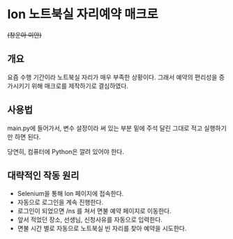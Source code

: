 # Ion 노트북실 자리예약 매크로
~~(창운아 미안)~~
## 개요
요즘 수행 기간이라 노트북실 자리가 매우 부족한 상황이다. 그래서 예약의 편리성을 증가시키기 위해 매크로를 제작하기로 결심하였다.

## 사용법
main.py에 들어가서, 변수 설정이라 써 있는 부분 밑에 주석 달린 그대로 적고 실행하기만 하면 된다.

당연히, 컴퓨터에 Python은 깔려 있어야 한다.

## 대략적인 작동 원리
- Selenium을 통해 Ion 페이지에 접속한다.
- 자동으로 로그인을 계속 진행한다.
- 로그인이 되었으면 /ns 를 쳐서 면불 예약 페이지로 이동한다.
- 앞서 적었던 장소, 선생님, 신청사유를 자동으로 입력한다.
- 면불 시간 별로 자동으로 노트북실 빈 자리를 찾아 예약을 시도한다.